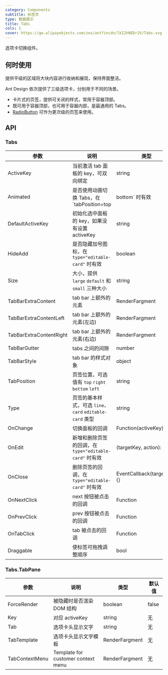 ```yaml
---
category: Components
subtitle: 标签页
type: 数据展示
title: Tabs
cols: 1
cover: https://gw.alipayobjects.com/zos/antfincdn/lkI2hNEDr2V/Tabs.svg
---
```


选项卡切换组件。

## 何时使用

提供平级的区域将大块内容进行收纳和展现，保持界面整洁。

Ant Design 依次提供了三级选项卡，分别用于不同的场景。

- 卡片式的页签，提供可关闭的样式，常用于容器顶部。
- 既可用于容器顶部，也可用于容器内部，是最通用的 Tabs。
- [RadioButton](/components/radio/#components-radio-demo-radiobutton) 可作为更次级的页签来使用。

## API

### Tabs

| 参数 | 说明 | 类型 | 默认值 |
| --- | --- | --- | --- |
| ActiveKey | 当前激活 tab 面板的 key，可双向绑定 | string | 无 |
| Animated | 是否使用动画切换 Tabs，在 `tabPosition=top|bottom` 时有效 | bool | false |
| DefaultActiveKey | 初始化选中面板的 key，如果没有设置 activeKey | string | 第一个面板 |
| HideAdd | 是否隐藏加号图标，在 `type="editable-card"` 时有效 | boolean | false |
| Size | 大小，提供 `large` `default` 和 `small` 三种大小 | string | 'default' |
| TabBarExtraContent | tab bar 上额外的元素 | RenderFargment | 无 |
| TabBarExtraContentLeft |  tab bar 上额外的元素(左边) | RenderFargment | - |
| TabBarExtraContentRight | tab bar 上额外的元素(右边) | RenderFargment | - |
| TabBarGutter | tabs 之间的间隙 | number | 无 |
| TabBarStyle | tab bar 的样式对象 | object | - |
| TabPosition | 页签位置，可选值有 `top` `right` `bottom` `left` | string | 'top' |
| Type | 页签的基本样式，可选 `line`、`card` `editable-card` 类型 | string | 'line' |
| OnChange | 切换面板的回调 | Function(activeKey) {} | 无 |
| OnEdit | 新增和删除页签的回调，在 `type="editable-card"` 时有效 | (targetKey, action): void | 无 |
| OnClose | 删除页签的回调，在 `type="editable-card"` 时有效 | EventCallback(targetKey) {} | - |
| OnNextClick | next 按钮被点击的回调 | Function | 无 |
| OnPrevClick | prev 按钮被点击的回调 | Function | 无 |
| OnTabClick | tab 被点击的回调 | Function | 无 |
| Draggable | 使标签可拖拽调整顺序 | bool | false |

### Tabs.TabPane

| 参数        | 说明                      | 类型              | 默认值 |
| ----------- | ------------------------- | ----------------- | ------ |
| ForceRender | 被隐藏时是否渲染 DOM 结构 | boolean           | false  |
| Key         | 对应 activeKey            | string            | 无     |
| Tab         | 选项卡头显示文字          | string | 无     |
| TabTemplate | 选项卡头显示文字模板       | RenderFargment | 无     |
| TabContextMenu | Template for customer context menu | RenderFargment | 无 |